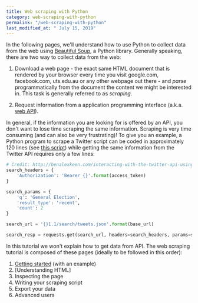 ```yaml
---
title: Web scraping with Python
category: web-scraping-with-python
permalink: "/web-scraping-with-python"
last_modified_at: " July 15, 2019"
---
```


In the following pages, we'll understand how to use Python to collect data from the web using [Beautiful Soup](http://www.crummy.com/software/BeautifulSoup/), a Python library. Generally speaking, there are two way to collect data from the web:

1. Download a web page - the exact same HTML document that is rendered by your browser every time you visit google.com, facebook.com, uts.edu.au or any other webpage out there - and *parse* programmatically from the document the content we might be interested in. This task is generally referred to as *scraping*.

2. Request information from a application programming interface (a.k.a. [web API](https://en.wikipedia.org/wiki/Web_API)).

In general, if the information you are looking for is offered by an API, you don't want to lose time scraping the same information. Scraping is very time consuming (and can also be very frustrating)! To give you an example, a Python program to scrape a Twitter script can be coded in approximately 120 lines (see [this script](https://github.com/kennethreitz/twitter-scraper/blob/master/twitter_scraper.py)) while getting the same information from the Twitter API requires only a few lines:

```python
# Credit: http://benalexkeen.com/interacting-with-the-twitter-api-using-python/
search_headers = {
    'Authorization': 'Bearer {}'.format(access_token)
}

search_params = {
    'q': 'General Election',
    'result_type': 'recent',
    'count': 2
}

search_url = '{}1.1/search/tweets.json'.format(base_url)

search_resp = requests.get(search_url, headers=search_headers, params=search_params)
```

In this tutorial we won't explain how to get data from API. The web scraping tutorial is composed of these pages (ideally to be followed in this order):

1. [Getting started](/web-scraping-with-python/getting-started) (with an example)
2. [Understanding HTML]
3. Inspecting the page
4. Writing your scraping script
5. Export your data
6. Advanced users


